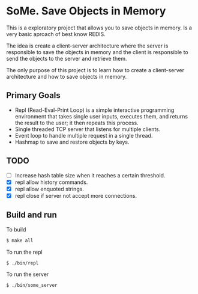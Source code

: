 # SoMe. Save Objects in Memory

This is a exploratory project that allows you to save objects in memory. Is a very basic aproach of best know REDIS.

The idea is create a client-server architecture where the server is responsible to save the objects in memory and the client is responsible to send the objects to the server and retrieve them.

The only purpose of this project is to learn how to create a client-server architecture and how to save objects in memory.

## Primary Goals

- Repl (Read-Eval-Print Loop) is a simple interactive programming environment that takes single user inputs, executes them, and returns the result to the user; it then repeats this process.
- Single threaded TCP server that listens for multiple clients.
- Event loop to handle multiple request in a single thread.
- Hashmap to save and restore objects by keys.

## TODO
- [ ] Increase hash table size when it reaches a certain threshold.
- [X] repl allow history commands.
- [X] repl allow enquoted strings.
- [X] repl close if server not accept more connections.

## Build and run

To build
```bash
$ make all
```

To run the repl
```bash
$ ./bin/repl
```

To run the server
```bash
$ ./bin/some_server
```
